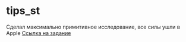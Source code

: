# tips_st
Сделал максимально примитивное исследование, все силы ушли в Apple
[Ссылка на задание](https://danil-oo-tips-st-main-9ssn7l.streamlit.app/)
